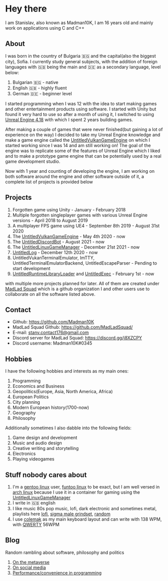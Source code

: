 # Hey there
I am Stanislav, also known as Madman10K, I am 16 years old and mainly work on applications using C and C++
## About
I was born in the country of Bulgaria 🇧🇬 and the capital(also the biggest city), Sofia. I currently study general subjects, with the addition of foreign languages with 🇬🇧 being the main and 🇩🇪 as a secondary language, level below:
1. Bulgarian 🇧🇬 - native
1. English 🇬🇧 - highly fluent
1. German 🇩🇪 - beginner level

I started programming when I was 12 with the idea to start making games and other entertainment products using software. I started with Unity but found it very hard to use so after a month of using it, I switched to using [Unreal Engine 4.18](https://www.unrealengine.com/en-US/blog/unreal-engine-4-18-released) with which I spent 2 years building games.

After making a couple of games that were never finished(but gaining a lot of experience on the way) I decided to take my Unreal Engine knowledge and make a game engine called the [UntitledVulkanGameEngine](https://github.com/MadLadSquad/UntitledVulkanGameEngine) on which I started working since I was 14 and am still working on! 
The goal of the engine was to replicate some of the features of Unreal Engine which I liked and to make a prototype game engine that can be potentially used by a real game development studio.

Now with 1 year and counting of developing the engine, I am working on both software around the engine and other software outside of it, a complete list of projects is provided below
## Projects
1. Forgotten game using Unity - January - February 2018
1. Multiple forgotten singleplayer games with various Unreal Engine versions - April 2018 to August 2019
1. A multiplayer FPS game using UE4 - September 8th 2019 - August 31st 2020
1. The [UntitledVulkanGameEngine](https://github.com/MadLadSquad/UntitledVulkanGameEngine) - May 4th 2020 - now
1. The [UntitledDiscordBot](https://github.com/MadLadSquad/MadLadSquadBot) - August 2021 - now
1. The [UntitledLinuxGameManager](https://github.com/MadLadSquad/UntitledLinuxGameManager/) - December 21st 2021 - now
1. [UntitledLog](https://github.com/MadLadSquad/UntitledLog/) - December 12th 2020 - now
1. UntitledVukanTerminalEmulator, ImTTY, UntitledTerminalEmulatorBackend, UntitledEscapeParser - Pending to start development
1. [UntitledRuntimeLibraryLoader](https://github.com/MadLadSquad/UntitledRuntimeLibraryLoader/) and [UntitledExec](https://github.com/MadLadSquad/UntitledExec) - February 1st - now

with multiple more projects planned for later. All of them are created under [MadLad Squad](https://github.com/MadLadSquad) which is a github organization I and other users use to collaborate on all the software listed above.
## Contact
- Github: <https://github.com/Madman10K>
- MadLad Squad Github: <https://github.com/MadLadSquad/>
- E-mail: stanv.contact176@gmail.com
- Discord server for MadLad Squad: <https://discord.gg/j8XZCPY>
- Discord username: Madman10K#0345

## Hobbies
I have the following hobbies and interests as my main ones:
1. Programming
1. Economics and Business
1. Geopolitics(Europe, Asia, North America, Africa)
1. European Politics
1. City planning
1. Modern European history(1700-now)
1. Geography
1. Philosophy

Additionally sometimes I also dabble into the following fields:
1. Game design and development
1. Music and audio design
1. Creative writing and storytelling
1. Electronics
1. Playing videogames

## Stuff nobody cares about
1. I'm a [gentoo linux](https://www.gentoo.org/) user, [funtoo linux](https://www.funtoo.org/Welcome) to be exact, but I am well versed in [arch linux](https://archlinux.org/) because I use it in a container for gaming using the [UntitledLinuxGameManager](https://github.com/MadLadSquad/UntitledLinuxGameManager)
1. I write in 🇬🇧 english
1. I like music 80s pop music, lofi, dark electronic and sometimes metal, playlists here [lofi](https://www.youtube.com/playlist?list=PL8yFU3veFghtteYYFdSnc-vaBZ3hHh4Wc), [sigma male grindset](https://www.youtube.com/playlist?list=PL8yFU3veFghvVpWseRViePuvSv4NQ0O9E), [random](https://www.youtube.com/playlist?list=PL8yFU3veFghsQwd2tTsYFn7ejZ7OlsFcm)
1. I use [colemak](https://colemak.com/) as my main keyboard layout and can write with 138 WPM, with [QWERTY](https://en.wikipedia.org/wiki/QWERTY) 56WPM

## Blog
Random rambling about software, philosophy and politics

1. [On the metaverse](blog/on-the-metaverse.md)
1. [On social media](blog/on-social-media.md)
1. [Performance/convenience in programming](blog/performance-convenience-programming.md)
